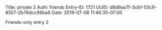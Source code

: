 Title: private 2
Auth: friends
Entry-ID: 1721
UUID: d8d9aa7f-3cb1-53c9-8557-2b76dcc96ba6
Date: 2019-07-08 11:46:35-07:00

Friends-only entry 2
